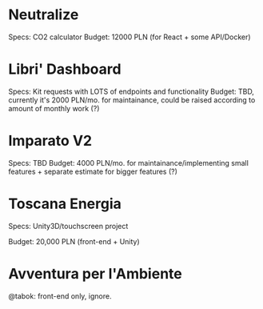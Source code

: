 # Neutralize

Specs: CO2 calculator
Budget: 12000 PLN (for React + some API/Docker)

# Libri' Dashboard

Specs: Kit requests with LOTS of endpoints and functionality
Budget: TBD, currently it's 2000 PLN/mo. for maintainance, could be raised according to amount of monthly work (?)

# Imparato V2

Specs: TBD
Budget: 4000 PLN/mo. for maintainance/implementing small features + separate estimate for bigger features (?)

# Toscana Energia

Specs: Unity3D/touchscreen project

Budget: 20,000 PLN (front-end + Unity)

# Avventura per l'Ambiente

@tabok: front-end only, ignore.
